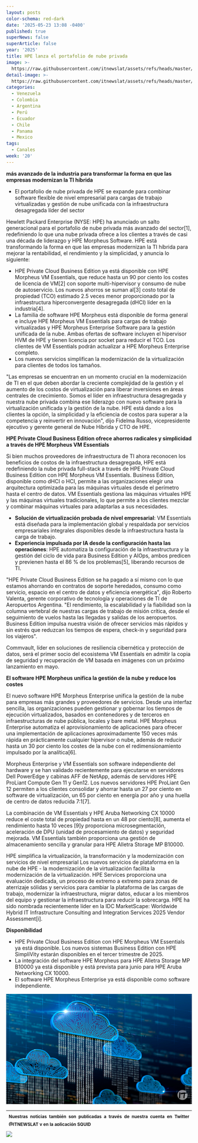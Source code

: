 ```yaml
---
layout: posts
color-schema: red-dark
date: '2025-05-23 13:08 -0400'
published: true
superNews: false
superArticle: false
year: '2025'
title: HPE lanza el portafolio de nube privada
image: >-
  https://raw.githubusercontent.com/itnewslat/assets/refs/heads/master/img/540x320/Cloud-p.jpg
detail-image: >-
  https://raw.githubusercontent.com/itnewslat/assets/refs/heads/master/img/1024x680/Cloud-g.jpg
categories:
  - Venezuela
  - Colombia
  - Argentina
  - Perú
  - Ecuador
  - Chile
  - Panama
  - Mexico
tags:
  - Canales
week: '20'
---
```

**más avanzado de la industria para transformar la forma en que las empresas modernizan la TI híbrida**

- El portafolio de nube privada de HPE se expande para combinar software flexible de nivel empresarial para cargas de trabajo virtualizadas y gestión de nube unificada con la infraestructura desagregada líder del sector

Hewlett Packard Enterprise (NYSE: HPE) ha anunciado un salto generacional para el portafolio de nube privada más avanzado del sector[1], redefiniendo lo que una nube privada ofrece a los clientes a través de casi una década de liderazgo y HPE Morpheus Software. HPE está transformando la forma en que las empresas modernizan la TI híbrida para mejorar la rentabilidad, el rendimiento y la simplicidad, y anuncia lo siguiente: 

- HPE Private Cloud Business Edition ya está disponible con HPE Morpheus VM Essentials, que reduce hasta un 90 por ciento los costes de licencia de VM[2] con soporte multi-hipervisor y consumo de nube de autoservicio. Los nuevos ahorros se suman al[3] costo total de propiedad (TCO) estimado 2.5 veces menor proporcionado por la infraestructura hiperconvergente desagregada (dHCI) líder en la industria[4].
- La familia de software HPE Morpheus está disponible de forma general e incluye HPE Morpheus VM Essentials para cargas de trabajo virtualizadas y HPE Morpheus Enterprise Software para la gestión unificada de la nube. Ambas ofertas de software incluyen el hipervisor HVM de HPE y tienen licencia por socket para reducir el TCO. Los clientes de VM Essentials podrán actualizar a HPE Morpheus Enterprise completo.
- Los nuevos servicios simplifican la modernización de la virtualización para clientes de todos los tamaños.

"Las empresas se encuentran en un momento crucial en la modernización de TI en el que deben abordar la creciente complejidad de la gestión y el aumento de los costos de virtualización para liberar inversiones en áreas centrales de crecimiento. Somos el líder en infraestructura desagregada y nuestra nube privada combina ese liderazgo con nuevo software para la virtualización unificada y la gestión de la nube. HPE está dando a los clientes la opción, la simplicidad y la eficiencia de costos para superar a la competencia y reinvertir en innovación", dijo Fidelma Russo, vicepresidente ejecutivo y gerente general de Nube Híbrida y CTO de HPE.

**HPE Private Cloud Business Edition ofrece ahorros radicales y simplicidad a través de HPE Morpheus VM Essentials**

Si bien muchos proveedores de infraestructura de TI ahora reconocen los beneficios de costos de la infraestructura desagregada, HPE está redefiniendo la nube privada full-stack a través de HPE Private Cloud Business Edition con HPE Morpheus VM Essentials. Business Edition, disponible como dHCI o HCI, permite a las organizaciones elegir una arquitectura optimizada para las máquinas virtuales desde el perímetro hasta el centro de datos. VM Essentials gestiona las máquinas virtuales HPE y las máquinas virtuales tradicionales, lo que permite a los clientes mezclar y combinar máquinas virtuales para adaptarlas a sus necesidades.

- **Solución de virtualización probada de nivel empresarial**: VM Essentials está diseñada para la implementación global y respaldada por servicios empresariales integrales disponibles desde la infraestructura hasta la carga de trabajo.
- **Experiencia impulsada por IA desde la configuración hasta las operaciones**: HPE automatiza la configuración de la infraestructura y la gestión del ciclo de vida para Business Edition y AIOps, ambos predicen y previenen hasta el 86 % de los problemas[5], liberando recursos de TI.

"HPE Private Cloud Business Edition se ha pagado a sí mismo con lo que estamos ahorrando en contratos de soporte heredados, consumo como servicio, espacio en el centro de datos y eficiencia energética", dijo Roberto Valenta, gerente corporativo de tecnología y operaciones de TI de Aeropuertos Argentina. "El rendimiento, la escalabilidad y la fiabilidad son la columna vertebral de nuestras cargas de trabajo de misión crítica, desde el seguimiento de vuelos hasta las llegadas y salidas de los aeropuertos. Business Edition impulsa nuestra visión de ofrecer servicios más rápidos y sin estrés que reduzcan los tiempos de espera, check-in y seguridad para los viajeros". 

Commvault, líder en soluciones de resiliencia cibernética y protección de datos, será el primer socio del ecosistema VM Essentials en admitir la copia de seguridad y recuperación de VM basada en imágenes con un próximo lanzamiento en mayo. 

**El software HPE Morpheus unifica la gestión de la nube y reduce los costes**

El nuevo software HPE Morpheus Enterprise unifica la gestión de la nube para empresas más grandes y proveedores de servicios. Desde una interfaz sencilla, las organizaciones pueden gestionar y gobernar los tiempos de ejecución virtualizados, basados en contenedores y de terceros en infraestructuras de nube pública, locales y bare metal. HPE Morpheus Enterprise automatiza el aprovisionamiento de aplicaciones para ofrecer una implementación de aplicaciones aproximadamente 150 veces más rápida en prácticamente cualquier hipervisor o nube, además de reducir hasta un 30 por ciento los costes de la nube con el redimensionamiento impulsado por la analítica[6]. 

Morpheus Enterprise y VM Essentials son software independiente del hardware y se han validado recientemente para ejecutarse en servidores Dell PowerEdge y cabinas AFF de NetApp, además de servidores HPE ProLiant Compute Gen 11 y Gen12. Los nuevos servidores HPE ProLiant Gen 12 permiten a los clientes consolidar y ahorrar hasta un 27 por ciento en software de virtualización, un 65 por ciento en energía por año y una huella de centro de datos reducida 7:1[7].

La combinación de VM Essentials y HPE Aruba Networking CX 10000 reduce el coste total de propiedad hasta en un 48 por ciento[8], aumenta el rendimiento hasta 10 veces [9]y proporciona microsegmentación, aceleración de DPU (unidad de procesamiento de datos) y seguridad mejorada. VM Essentials también proporciona una gestión de almacenamiento sencilla y granular para HPE Alletra Storage MP B10000. 

HPE simplifica la virtualización, la transformación y la modernización con servicios de nivel empresarial 
Los nuevos servicios de plataforma en la nube de HPE - la modernización de la virtualización facilita la modernización de la virtualización. HPE Services proporciona una evaluación dedicada, un proceso de extremo a extremo para zonas de aterrizaje sólidas y servicios para cambiar la plataforma de las cargas de trabajo, modernizar la infraestructura, migrar datos, educar a los miembros del equipo y gestionar la infraestructura para reducir la sobrecarga. HPE ha sido nombrada recientemente líder en la IDC MarketScape: Worldwide Hybrid IT Infrastructure Consulting and Integration Services 2025 Vendor Assessment[i].

**Disponibilidad**

- HPE Private Cloud Business Edition con HPE Morpheus VM Essentials ya está disponible. Los nuevos sistemas Business Edition con HPE SimpliVity estarán disponibles en el tercer trimestre de 2025. 
- La integración del software HPE Morpheus para HPE Alletra Storage MP B10000 ya está disponible y está prevista para junio para HPE Aruba Networking CX 10000.
- El software HPE Morpheus Enterprise ya está disponible como software independiente.


![](https://raw.githubusercontent.com/itnewslat/assets/refs/heads/master/img/540x320/Cloud-p.jpg)

<table style="height: 42px;" width="569">
<tbody>
<tr>
<td style="text-align: justify;"><sub><strong>Nuestras noticias también son publicadas a través de nuestra cuenta en Twitter <a href="https://twitter.com/itnewslat?lang=es">@ITNEWSLAT</a> y en la aplicación <a href="https://squidapp.co/en/">SQUID</a></strong></sub></td>
</tr>
</tbody>
</table>

<img src="https://tracker.metricool.com/c3po.jpg?hash=56f88a41e39ab42c063cc51676587a04"/>